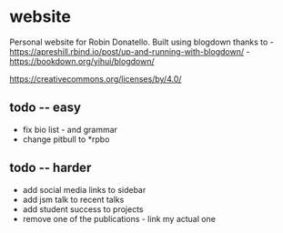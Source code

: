 # website
Personal website for Robin Donatello.
Built using blogdown thanks to 
    - https://apreshill.rbind.io/post/up-and-running-with-blogdown/
    - https://bookdown.org/yihui/blogdown/ 

https://creativecommons.org/licenses/by/4.0/


## todo -- easy
* fix bio list - and grammar
* change pitbull to *rpbo

## todo -- harder
* add social media links to sidebar
* add jsm talk to recent talks
* add student success to projects
* remove one of the publications - link my actual one
